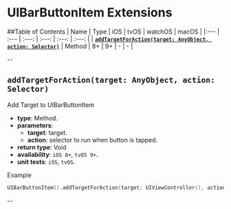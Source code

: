 # UIBarButtonItem Extensions

##Table of Contents
| Name | Type | iOS | tvOS | watchOS | macOS |
|:--- | :--- | :---: | :---: | :---: | :---: |
| [**`addTargetForAction(target: AnyObject, action: Selector)`**](#addtargetforactiontarget-anyobject-action-selector) | Method | 8+ | 9+ | - | - |

--

## `addTargetForAction(target: AnyObject, action: Selector)`
Add Target to UIBarButtonItem

- **type**: Method.
- **parameters**:
    - **target**: target.
    - **action**: selector to run when button is tapped.
- **return type**: Void
- **availability**: `iOS 8+`, `tvOS 9+`.
- **unit tests**: `iOS`, `tvOS`.

Example

```swift
UIBarButtonItem().addTargetForAction(target: UIViewController(), action: #selector(UIViewController.barButtonAction))
```


--
